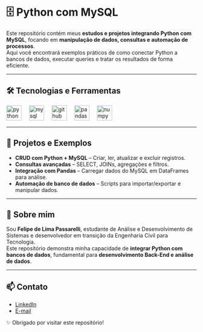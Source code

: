 # 🗄️ Python com MySQL

Este repositório contém meus **estudos e projetos integrando Python com MySQL**, focando em **manipulação de dados, consultas e automação de processos**.  
Aqui você encontrará exemplos práticos de como conectar Python a bancos de dados, executar queries e tratar os resultados de forma eficiente.

---

## 🛠️ Tecnologias e Ferramentas

<div align="left">
  <img src="https://cdn.jsdelivr.net/gh/devicons/devicon/icons/python/python-original.svg" height="40" alt="python logo" />
  <img width="12" />
  <img src="https://cdn.jsdelivr.net/gh/devicons/devicon/icons/mysql/mysql-original.svg" height="40" alt="mysql logo" />
  <img width="12" />
  <img src="https://cdn.jsdelivr.net/gh/devicons/devicon/icons/github/github-original.svg" height="40" alt="github logo" />
  <img width="12" />
  <img src="https://cdn.jsdelivr.net/gh/devicons/devicon/icons/pandas/pandas-original.svg" height="40" alt="pandas logo" />
  <img width="12" />
  <img src="https://cdn.jsdelivr.net/gh/devicons/devicon/icons/numpy/numpy-original.svg" height="40" alt="numpy logo" />
</div>

---

## 📂 Projetos e Exemplos

- **CRUD com Python + MySQL** – Criar, ler, atualizar e excluir registros.  
- **Consultas avançadas** – SELECT, JOINs, agregações e filtros.  
- **Integração com Pandas** – Carregar dados do MySQL em DataFrames para análise.  
- **Automação de banco de dados** – Scripts para importar/exportar e manipular dados.

---

## 🌱 Sobre mim

Sou **Felipe de Lima Passarelli**, estudante de Análise e Desenvolvimento de Sistemas e desenvolvedor em transição da Engenharia Civil para Tecnologia.  
Este repositório demonstra minha capacidade de **integrar Python com bancos de dados**, fundamental para **desenvolvimento Back-End e análise de dados**.

---

## 📫 Contato

- [LinkedIn](https://www.linkedin.com/in/felipe-de-lima-passarelli-6099362a0/)  
- [E-mail](mailto:malamdorox@gmail.com)  

✨ Obrigado por visitar este repositório!
